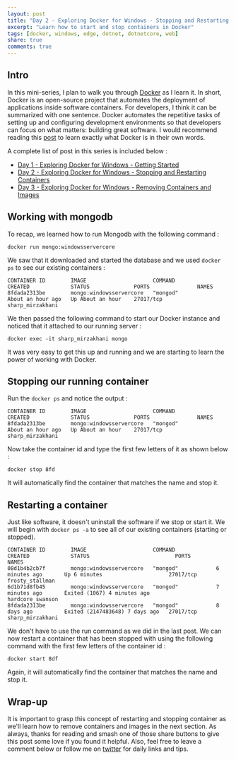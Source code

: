 ```yaml
---
layout: post
title: "Day 2 - Exploring Docker for Windows - Stopping and Restarting Containers"
excerpt: "Learn how to start and stop containers in Docker"
tags: [docker, windows, edge, dotnet, dotnetcore, web]
share: true
comments: true
---
```


## Intro

In this mini-series, I plan to walk you through [Docker](https://www.docker.com) as I learn it. In short, Docker is an open-source project that automates the deployment of applications inside software containers. For developers, I think it can be summarized with one sentence. Docker automates the repetitive tasks of setting up and configuring development environments so that developers can focus on what matters: building great software. I would recommend reading this [post](https://www.docker.com/what-docker) to learn exactly what Docker is in their own words. 


A complete list of post in this series is included below :

* [Day 1 - Exploring Docker for Windows - Getting Started](http://michaelcrump.net/part1-docker/)
* [Day 2 - Exploring Docker for Windows - Stopping and Restarting Containers](http://michaelcrump.net/part2-docker/)
* [Day 3 - Exploring Docker for Windows - Removing Containers and Images](http://michaelcrump.net/part3-docker/)

## Working with mongodb 

To recap, we learned how to run Mongodb with the following command : 

	docker run mongo:windowsservercore

We saw that it downloaded and started the database and we used `docker ps` to see our existing containers :

	CONTAINER ID        IMAGE                     COMMAND             CREATED             STATUS              PORTS               NAMES
	8fdada2313be        mongo:windowsservercore   "mongod"            About an hour ago   Up About an hour    27017/tcp           sharp_mirzakhani

We then passed the following command to start our Docker instance and noticed that it attached to our running server :  

	docker exec -it sharp_mirzakhani mongo

It was very easy to get this up and running and we are starting to learn the power of working with Docker. 

## Stopping our running container

Run the `docker ps` and notice the output : 

	CONTAINER ID        IMAGE                     COMMAND             CREATED             STATUS              PORTS               NAMES
	8fdada2313be        mongo:windowsservercore   "mongod"            About an hour ago   Up About an hour    27017/tcp           sharp_mirzakhani

Now take the container id and type the first few letters of it as shown below : 

	docker stop 8fd

It will automatically find the container that matches the name and stop it. 

## Restarting a container

Just like software, it doesn't uninstall the software if we stop or start it. We will begin with `docker ps -a` to see all of our existing containers (starting or stopped).

	CONTAINER ID        IMAGE                     COMMAND             CREATED             STATUS                           PORTS               NAMES
	08d1b4b2cb7f        mongo:windowsservercore   "mongod"            6 minutes ago       Up 6 minutes                     27017/tcp           frosty_stallman
	6d1b71d8fb45        mongo:windowsservercore   "mongod"            7 minutes ago       Exited (1067) 4 minutes ago                          hardcore_swanson
	8fdada2313be        mongo:windowsservercore   "mongod"            8 days ago          Exited (2147483648) 7 days ago   27017/tcp           sharp_mirzakhani

We don't have to use the run command as we did in the last post. We can now restart a container that has been stopped with using the following command with the first few letters of the container id : 

	docker start 8df

Again, it will automatically find the container that matches the name and stop it. 

## Wrap-up

It is important to grasp this concept of restarting and stopping container as we'll learn how to remove containers and images in the next section. As always, thanks for reading and smash one of those share buttons to give this post some love if you found it helpful. Also, feel free to leave a comment below or follow me on [twitter](http://twitter.com/mbcrump) for daily links and tips. 
